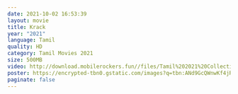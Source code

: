 ```yaml
---
date: 2021-10-02 16:53:39
layout: movie
title: Krack
year: "2021"
language: Tamil
quality: HD
category: Tamil Movies 2021
size: 500MB
video: http://download.mobilerockers.fun//files/Tamil%202021%20Collection/Krack%20(2021)/Krack%20(2021)%20Full%20Movies/Krack%20(2021)%20HDRip/Krack%20(2021)%20HDRip%20Single%20Part.mp4
poster: https://encrypted-tbn0.gstatic.com/images?q=tbn:ANd9GcQWnwKf4jRwkGU_hb7bgGPt1MVGDqm0RcfalA&usqp=CAU
paginate: false
---
```


